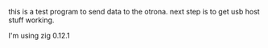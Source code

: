 this is a test program to send data to the otrona.  next step is to get usb host stuff working.

I'm using zig 0.12.1